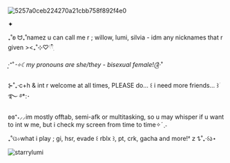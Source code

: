![5257a0ceb224270a21cbb758f892f4e0](https://github.com/user-attachments/assets/6c23c197-8ac2-481b-bf23-69b68c69075c)

✦

₊˚ʚ ᗢ₊˚namez u can call me r ; willow, lumi, silvia - idm any nicknames that r given ><₊˚⊹♡𓍢𓍢ִ໋

‧͙⁺˚*･༓☾my pronouns are she/they - bisexual female!༊*·˚

⊱˚₊‧c+h & int r welcome at all times, PLEASE do... ꒰ i need more friends... ꒱ؘ࿐ ࿔*:･

ʚɞ⁺˖⸝⸝im mostly offtab, semi-afk or multitasking, so u may whisper if u want to int w me, but i check my screen from time to time✧ˊˎ˗

₊˚ପ⊹what i play ; gi, hsr, evade ꒰ rblx ꒱, pt, crk, gacha and more!ᶻ 𝗓 𐰁˚₊‧꒰ა⋆

<p align="left"> <img src="https://komarev.com/ghpvc/?username=starrylumi&label=profile%20views&color=a8954d&style=flat" alt="starrylumi" /> </p>
